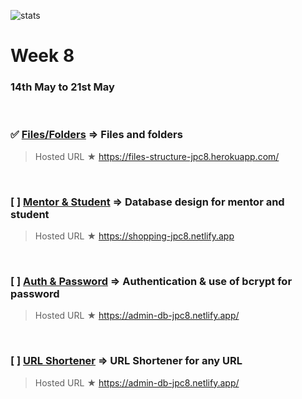 ![stats](https://img.shields.io/badge/Completed%20On-April-blue)

# Week 8

### 14th May to 21st May

<br>

### ✅ [Files/Folders](Node-Task1) ⇒ Files and folders

> Hosted URL ★ https://files-structure-jpc8.herokuapp.com/
 <br/>

### [ ] [Mentor & Student](Mentor-Student) ⇒ Database design for mentor and student

> Hosted URL ★ https://shopping-jpc8.netlify.app
 <br>

### [ ] [Auth & Password](Password) ⇒ Authentication & use of bcrypt for password

> Hosted URL ★ https://admin-db-jpc8.netlify.app/ 
 <br>

### [ ] [URL Shortener](URL-Shortener) ⇒ URL Shortener for any URL

> Hosted URL ★ https://admin-db-jpc8.netlify.app/ 
